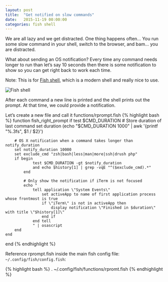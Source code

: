```yaml
---
layout: post
title:  "Get notified on slow commands"
date:   2015-11-19 00:00:00
categories: fish shell
---
```

We are all lazy and we get distracted. One thing happens often… You run some slow command in your shell, switch to the browser, and bam… you are distracted.

What about sending an OS notification? Every time any command needs longer to run than let’s say 10 seconds then there is some notification to show so you can get right back to work each time.

Note: This is for [Fish shell](http://fishshell.com/), which is a modern shell and really nice to use.

![Fish shell](http://fishshell.com/assets/img/Terminal_Logo_CRT_Small.png)

After each command a new line is printed and the shell prints out the prompt.
At that time, we could provide a notification.

Let’s create a new file and call it functions/rprompt.fish
{% highlight bash %}
function fish_right_prompt
    if test $CMD_DURATION
        # Store duration of last command
        set duration (echo "$CMD_DURATION 1000" | awk '{printf "%.3fs", $1 / $2}')

        # OS X notification when a command takes longer than notify_duration
        set notify_duration 10000
        set exclude_cmd "zsh|bash|less|man|more|ssh|drush php"
        if begin
                test $CMD_DURATION -gt $notify_duration
                and echo $history[1] | grep -vqE "^($exclude_cmd).*"
            end

            # Only show the notification if iTerm is not focused
            echo "
                tell application \"System Events\"
                    set activeApp to name of first application process whose frontmost is true
                    if \"iTerm\" is not in activeApp then
                        display notification \"Finished in $duration\" with title \"$history[1]\"
                    end if
                end tell
                " | osascript
        end
    end
end
{% endhighlight %}

Reference rprompt.fish inside the main fish config file: <code>~/.config/fish/config.fish</code>:

{% highlight bash %}
. ~/.config/fish/functions/rpromt.fish
{% endhighlight %}

